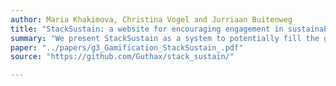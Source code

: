 ```yaml
---
author: Maria Khakimova, Christina Vogel and Jurriaan Buitenweg 
title: "StackSustain: a website for encouraging engagement in sustainability topics" 
summary: "We present StackSustain as a system to potentially fill the gap characterised by the lack of software that gamifies engagement in sustainability topics on StackOverflow, and related websites. In doing so, we attempt to promote sustainability and knowledge sharing in topics surrounding "green" software engineering."
paper: "../papers/g3_Gamification_StackSustain_.pdf"
source: "https://github.com/Guthax/stack_sustain/"

---
```

